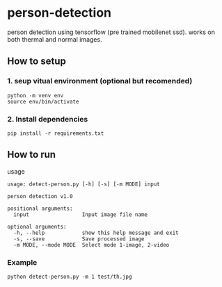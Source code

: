 # person-detection
person detection using tensorflow (pre trained mobilenet ssd). 
works on both thermal and normal images.

## How to setup
### 1. seup vitual environment (optional but recomended)
```
python -m venv env
source env/bin/activate
```
### 2. Install dependencies
`pip install -r requirements.txt`

## How to run

usage
```
usage: detect-person.py [-h] [-s] [-m MODE] input

person detection v1.0

positional arguments:
  input                 Input image file name

optional arguments:
  -h, --help            show this help message and exit
  -s, --save            Save processed image
  -m MODE, --mode MODE  Select mode 1-image, 2-video
```
### Example
```
python detect-person.py -m 1 test/th.jpg
```
